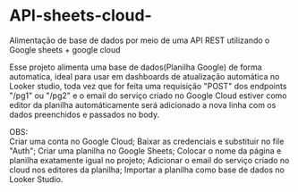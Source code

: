 # API-sheets-cloud-
Alimentação de base de dados por meio de uma API REST utilizando o Google sheets + google cloud

Esse projeto alimenta uma base de dados(Planilha Google) de forma automatica, ideal para usar em dashboards de atualização automática no Looker studio, toda vez que for feita uma requisição "POST" dos endpoints "/pg1" ou "/pg2" e o email do serviço criado no Google Cloud estiver como editor da planilha automáticamente será adicionado a nova linha com os dados preenchidos e passados no body. 


OBS:  
Criar uma conta no Google Cloud;
Baixar as credenciais e substituir no file "Auth";
Criar uma planilha no Google Sheets;
Colocar o nome da página e planilha exatamente igual no projeto;
Adicionar o email do serviço criado no cloud nos editores da planilha;
Importar a planilha como base de dados no Looker Studio.
